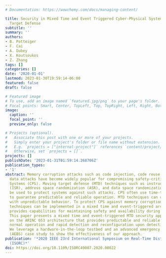 ```yaml
---
# Documentation: https://wowchemy.com/docs/managing-content/

title: Security in Mixed Time and Event Triggered Cyber-Physical Systems using Moving
  Target Defense
subtitle: ''
summary: ''
authors:
- B. Potteiger
- F. Cai
- A. Dubey
- X. Koutsoukos
- Z. Zhang
tags: []
categories: []
date: '2020-01-01'
lastmod: 2023-01-30T19:59:14-06:00
featured: false
draft: false

# Featured image
# To use, add an image named `featured.jpg/png` to your page's folder.
# Focal points: Smart, Center, TopLeft, Top, TopRight, Left, Right, BottomLeft, Bottom, BottomRight.
image:
  caption: ''
  focal_point: ''
  preview_only: false

# Projects (optional).
#   Associate this post with one or more of your projects.
#   Simply enter your project's folder or file name without extension.
#   E.g. `projects = ["internal-project"]` references `content/project/deep-learning/index.md`.
#   Otherwise, set `projects = []`.
projects: []
publishDate: '2023-01-31T01:59:14.268706Z'
publication_types:
- '1'
abstract: Memory corruption attacks such as code injection, code reuse, and non-control
  data attacks have become widely popular for compromising safety-critical Cyber-Physical
  Systems (CPS). Moving target defense (MTD) techniques such as instruction set randomization
  (ISR), address space randomization (ASR), and data space randomization (DSR) can
  be used to protect systems against such attacks. CPS often use time-triggered architectures
  to guarantee predictable and reliable operation. MTD techniques can cause time delays
  with unpredictable behavior. To protect CPS against memory corruption attacks, MTD
  techniques can be implemented in a mixed time and event-triggered architecture that
  provides capabilities for maintaining safety and availability during an attack.
  This paper presents a mixed time and event-triggered MTD security approach based
  on the ARINC 653 architecture that provides predictable and reliable operation during
  normal operation and rapid detection and reconfiguration upon detection of attacks.
  We leverage a hardware-in-the-loop testbed and an advanced emergency braking system
  (AEBS) case study to show the effectiveness of our approach.
publication: '*2020 IEEE 23rd International Symposium on Real-Time Distributed Computing
  (ISORC)*'
doi: https://doi.org/10.1109/ISORC49007.2020.00022
---
```


